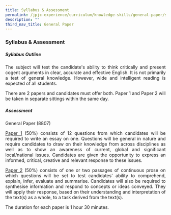 ```yaml
---
title: Syllabus & Assessment
permalink: /jpjc-experience/curriculum/knowledge-skills/general-paper/syllabus-and-assessment/
description: ""
third_nav_title: General Paper
---
```

### **Syllabus & Assessment**
##### **Syllabus Outline**
<div align=justify>
<p>
The subject will test the candidate's ability to think critically and present cogent arguments in clear, accurate and effective English. It is not primarily a test of general knowledge. However, wide and intelligent reading is expected of all students.</p>
	
<p>
There are 2 papers and candidates must offer both. Paper 1 and Paper 2 will be taken in separate sittings within the same day.</p>

<h5><strong>Assessment</strong></h5>
General Paper (8807)
<p>
<u>Paper 1</u> (50%) consists of 12 questions from which candidates will be required to write an essay on one. Questions will be general in nature and require candidates to draw on their knowledge from across disciplines as well as to show an awareness of current, global and significant local/national issues. Candidates are given the opportunity to express an informed, critical, creative and relevant response to these issues.</p>

<p>
<u>Paper 2</u> (50%) consists of one or two passages of continuous prose on which questions will be set to test candidates' ability to comprehend, explain, infer, evaluate and summarise. Candidates will also be required to synthesise information and respond to concepts or ideas conveyed. They will apply their response, based on their understanding and interpretation of the text(s) as a whole, to a task derived from the text(s).</p>

<p>The duration for each paper is 1 hour 30 minutes.</p>
	
</div>